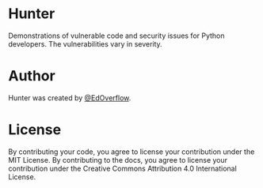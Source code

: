 # Hunter

Demonstrations of vulnerable code and security issues for Python developers. The vulnerabilities vary in severity.

# Author

Hunter was created by [@EdOverflow](https://github.com/EdOverflow).

# License

By contributing your code, you agree to license your contribution under the MIT License. By contributing to the docs, you agree to license your contribution under the Creative Commons Attribution 4.0 International License.